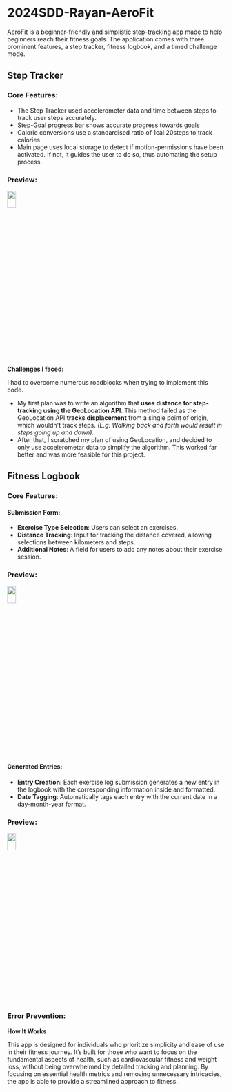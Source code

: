 # 2024SDD-Rayan-AeroFit 
AeroFit is a beginner-friendly and simplistic step-tracking app made to help beginners reach their fitness goals. The application comes with three prominent features, a step tracker, fitness logbook, and a timed challenge mode. 

## Step Tracker 
### Core Features: 
- The Step Tracker used accelerometer data and time between steps to track user steps accurately.
- Step-Goal progress bar shows accurate progress towards goals
- Calorie conversions use a standardised ratio of 1cal:20steps to track calories
- Main page uses local storage to detect if motion-permissions have been activated. If not, it guides the user to do so, thus automating the setup process.

### Preview:


<img src="https://i.ibb.co/3kPQgZM/RPReplay-Final1709196170.gif" width="20%" height="10%">



**Challenges I faced:**

I had to overcome numerous roadblocks when trying to implement this code. 
- My first plan was to write an algorithm that **uses distance for step-tracking using the GeoLocation API**. This method failed as the GeoLocation API **tracks displacement** from a single point of origin, which wouldn't track steps. _(E.g: Walking back and forth would result in steps going up and down)_.
- After that, I scratched my plan of using GeoLocation, and decided to only use accelerometar data to simplify the algorithm. This worked far better and was more feasible for this project.

## Fitness Logbook
### Core Features:

#### Submission Form:
- **Exercise Type Selection**: Users can select an exercises.
- **Distance Tracking**: Input for tracking the distance covered, allowing selections between kilometers and steps.
- **Additional Notes**: A field for users to add any notes about their exercise session.

### Preview:

<img src="https://i.ibb.co/rbKcjmZ/logbooktutorial.gif" width="20%" height="10%">


#### Generated Entries:
- **Entry Creation**: Each exercise log submission generates a new entry in the logbook with the corresponding information inside and formatted.
- **Date Tagging**: Automatically tags each entry with the current date in a day-month-year format.

### Preview:

<img src="https://i.ibb.co/G37TWZY/Screenshot-2024-02-29-at-8-18-09-pm.png" width="20%" height="10%">



### Error Prevention:



 





**How It Works**

This app is designed for individuals who prioritize simplicity and ease of use in their fitness journey. It’s built for those who want to focus on the fundamental aspects of health, such as cardiovascular fitness and weight loss, without being overwhelmed by detailed tracking and planning.  By focusing on essential health metrics and removing unnecessary intricacies, the app is able to provide a streamlined approach to fitness.
